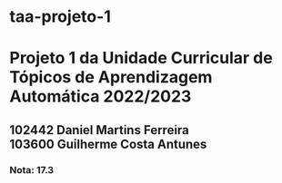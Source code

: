 # taa-projeto-1
<h1>Projeto 1 da Unidade Curricular de Tópicos de Aprendizagem Automática 2022/2023</h1>
<h2>102442 Daniel Martins Ferreira<br>
103600 Guilherme Costa Antunes</h2>
<h3>Nota: 17.3</h3>
